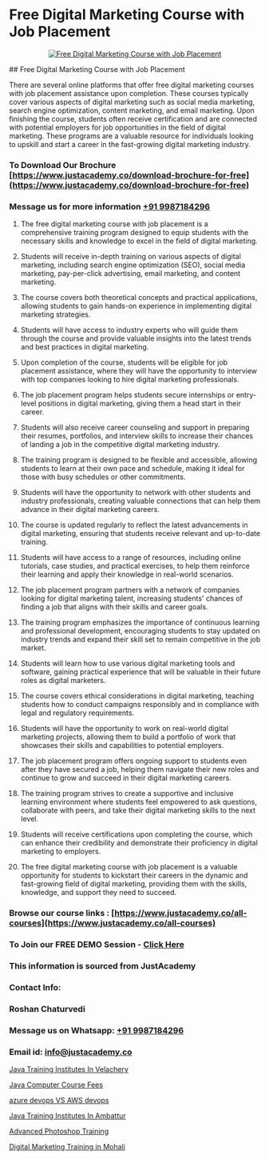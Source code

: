 # Free Digital Marketing Course with Job Placement

<p align="center">
  <a href="https://justacademy.co/course-detail/digital-marketing">
    <img src="https://justacademy.co/storage2/course_image/1676636720_course_image.webp" alt="Free Digital Marketing Course with Job Placement">
  </a>
</p>
## Free Digital Marketing Course with Job Placement

There are several online platforms that offer free digital marketing courses with job placement assistance upon completion. These courses typically cover various aspects of digital marketing such as social media marketing, search engine optimization, content marketing, and email marketing. Upon finishing the course, students often receive certification and are connected with potential employers for job opportunities in the field of digital marketing. These programs are a valuable resource for individuals looking to upskill and start a career in the fast-growing digital marketing industry.
### To Download Our Brochure [https://www.justacademy.co/download-brochure-for-free](https://www.justacademy.co/download-brochure-for-free)
### Message us for more information [+91 9987184296](https://api.whatsapp.com/send?phone=919987184296)
1) The free digital marketing course with job placement is a comprehensive training program designed to equip students with the necessary skills and knowledge to excel in the field of digital marketing.

2) Students will receive in-depth training on various aspects of digital marketing, including search engine optimization (SEO), social media marketing, pay-per-click advertising, email marketing, and content marketing.

3) The course covers both theoretical concepts and practical applications, allowing students to gain hands-on experience in implementing digital marketing strategies.

4) Students will have access to industry experts who will guide them through the course and provide valuable insights into the latest trends and best practices in digital marketing.

5) Upon completion of the course, students will be eligible for job placement assistance, where they will have the opportunity to interview with top companies looking to hire digital marketing professionals.

6) The job placement program helps students secure internships or entry-level positions in digital marketing, giving them a head start in their career.

7) Students will also receive career counseling and support in preparing their resumes, portfolios, and interview skills to increase their chances of landing a job in the competitive digital marketing industry.

8) The training program is designed to be flexible and accessible, allowing students to learn at their own pace and schedule, making it ideal for those with busy schedules or other commitments.

9) Students will have the opportunity to network with other students and industry professionals, creating valuable connections that can help them advance in their digital marketing careers.

10) The course is updated regularly to reflect the latest advancements in digital marketing, ensuring that students receive relevant and up-to-date training.

11) Students will have access to a range of resources, including online tutorials, case studies, and practical exercises, to help them reinforce their learning and apply their knowledge in real-world scenarios.

12) The job placement program partners with a network of companies looking for digital marketing talent, increasing students' chances of finding a job that aligns with their skills and career goals.

13) The training program emphasizes the importance of continuous learning and professional development, encouraging students to stay updated on industry trends and expand their skill set to remain competitive in the job market.

14) Students will learn how to use various digital marketing tools and software, gaining practical experience that will be valuable in their future roles as digital marketers.

15) The course covers ethical considerations in digital marketing, teaching students how to conduct campaigns responsibly and in compliance with legal and regulatory requirements.

16) Students will have the opportunity to work on real-world digital marketing projects, allowing them to build a portfolio of work that showcases their skills and capabilities to potential employers.

17) The job placement program offers ongoing support to students even after they have secured a job, helping them navigate their new roles and continue to grow and succeed in their digital marketing careers.

18) The training program strives to create a supportive and inclusive learning environment where students feel empowered to ask questions, collaborate with peers, and take their digital marketing skills to the next level.

19) Students will receive certifications upon completing the course, which can enhance their credibility and demonstrate their proficiency in digital marketing to employers.

20) The free digital marketing course with job placement is a valuable opportunity for students to kickstart their careers in the dynamic and fast-growing field of digital marketing, providing them with the skills, knowledge, and support they need to succeed.

### Browse our course links : [https://www.justacademy.co/all-courses](https://www.justacademy.co/all-courses) 
### To Join our FREE DEMO Session - [Click Here](https://www.justacademy.co/register-for-course-demo)


### This information is sourced from JustAcademy
### Contact Info:
### Roshan Chaturvedi
### Message us on Whatsapp: [+91 9987184296](https://api.whatsapp.com/send?phone=919987184296)
### Email id: [info@justacademy.co](mailto:info@justacademy.co)
                
[Java Training Institutes In Velachery](https://www.linkedin.com/pulse/java-training-institutes-velachery-justacademy-houston-4oqpe?trackingId=47%2B8XISvUVLY2dorWM8%2FfQ%3D%3D&lipi=urn%3Ali%3Apage%3Ad_flagship3_company_admin%3BDrK92nhdT%2BeMCX%2FTk95TlQ%3D%3D)

[Java Computer Course Fees](https://www.linkedin.com/pulse/java-computer-course-fees-justacademy-boston-b3lbc/)

[azure devops VS AWS devops](https://medium.com/@justacademytraining/azure-devops-vs-aws-devops-c00fa24f7bd8)

[Java Training Institutes In Ambattur](https://medium.com/@AkashSingh2052/java-training-institutes-in-ambattur-3393deb993a9)

[Advanced Photoshop Training](https://justacademyin.github.io/justacademy/advanced-photoshop-training)

[Digital Marketing Training in Mohali](https://justacademyin.github.io/justacademy/digital-marketing-training-in-mohali)


